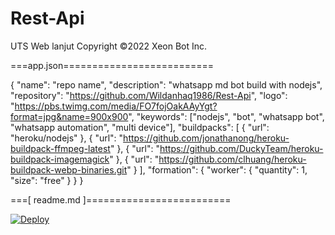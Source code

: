 # Rest-Api
UTS Web lanjut
Copyright ©2022 Xeon Bot Inc.

===app.json==========================

{
  "name": "repo name",
  "description": "whatsapp md bot build with nodejs",
  "repository": "https://github.com/Wildanhaq1986/Rest-Api",
  "logo": "https://pbs.twimg.com/media/FO7fojOakAAyYgt?format=jpg&name=900x900",
  "keywords": ["nodejs", "bot", "whatsapp bot", "whatsapp automation", "multi device"],
  "buildpacks": [
    {
      "url": "heroku/nodejs"
    },
    {
      "url": "https://github.com/jonathanong/heroku-buildpack-ffmpeg-latest"
    },
    {
      "url": "https://github.com/DuckyTeam/heroku-buildpack-imagemagick"
    },
    {
      "url": "https://github.com/clhuang/heroku-buildpack-webp-binaries.git"
    }
  ],
   "formation": {
        "worker": {
            "quantity": 1,
            "size": "free"
        }
    }
}

===[ readme.md ]=========================

[![Deploy](https://www.herokucdn.com/deploy/button.svg)](https://heroku.com/deploy?template=https://github.com/Wildanhaq1986/Rest-Api/)
